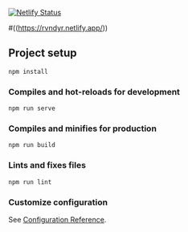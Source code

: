 [![Netlify Status](https://api.netlify.com/api/v1/badges/290ed587-e7c7-4a73-b1d3-14b9ae25a35b/deploy-status)](https://app.netlify.com/sites/rvndyr/deploys)

#((https://rvndyr.netlify.app/))

## Project setup

```
npm install
```

### Compiles and hot-reloads for development

```
npm run serve
```

### Compiles and minifies for production

```
npm run build
```

### Lints and fixes files

```
npm run lint
```

### Customize configuration

See [Configuration Reference](https://cli.vuejs.org/config/).
